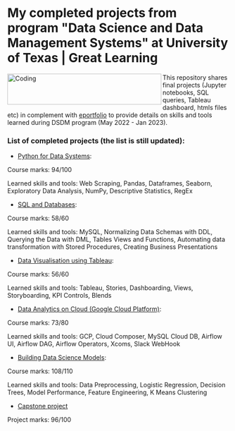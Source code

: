 # My completed projects from program "Data Science and Data Management Systems" at University of Texas | Great Learning

<img align="left" alt="Coding" height=70 width="350" src="https://www.mccombs.utexas.edu/media/mccombs-website/site-assets/images/4_RGB_Program_Brand_Extension_Formal_Texas_Executive_Education.svg">



This repository shares final projects (Jupyter notebooks, SQL queries, Tableau dashboard, htmls files etc) in complement with [eportfolio](https://eportfolio.mygreatlearning.com/ildar-daminov) to provide details on  skills and tools learned during DSDM program (May 2022 - Jan 2023). 

### List of completed projects (the list is still updated): 

* [Python for Data Systems](https://github.com/Ildar-Daminov/completed_projects_in_data_science_and_data_management_program/tree/main/Python%20for%20Data%20Systems):  

Course marks: 94/100

Learned skills and tools: Web Scraping, Pandas, Dataframes, Seaborn, Exploratory Data Analysis, NumPy, Descriptive Statistics, RegEx

* [SQL and Databases](https://github.com/Ildar-Daminov/completed_projects_in_data_science_and_data_management_program/tree/main/SQL%20and%20Databases):

Course marks: 58/60

Learned skills and tools: MySQL, Normalizing Data Schemas with DDL, Querying the Data with DML, Tables Views and Functions, Automating data transformation with Stored Procedures, Creating Business Presentations

* [Data Visualisation using Tableau](https://github.com/Ildar-Daminov/completed_projects_in_data_science_and_data_management_program/tree/main/Data%20Visualisation%20with%20Tableau):  

Course marks: 56/60

Learned skills and tools: Tableau, Stories, Dashboarding, Views, Storyboarding, KPI Controls, Blends

* [Data Analytics on Cloud (Google Cloud Platform)](https://github.com/Ildar-Daminov/completed_projects_in_data_science_and_data_management_program/tree/main/Data%20Analytics%20on%20Cloud):

Course marks: 73/80

Learned skills and tools: GCP, Cloud Composer, MySQL Cloud DB, Airflow UI, Airflow DAG, Airflow Operators, Xcoms, Slack WebHook

* [Building Data Science Models](https://github.com/Ildar-Daminov/completed_projects_in_data_science_and_data_management_program/tree/main/Building%20Data%20Science%20Models):

Course marks: 108/110

Learned skills and tools: Data Preprocessing, Logistic Regression, Decision Trees, Model Performance, Feature Engineering, K Means Clustering

* [Capstone project](https://github.com/Ildar-Daminov/completed_projects_in_data_science_and_data_management_program/tree/main/Capstone%20project) 

Project marks: 96/100

